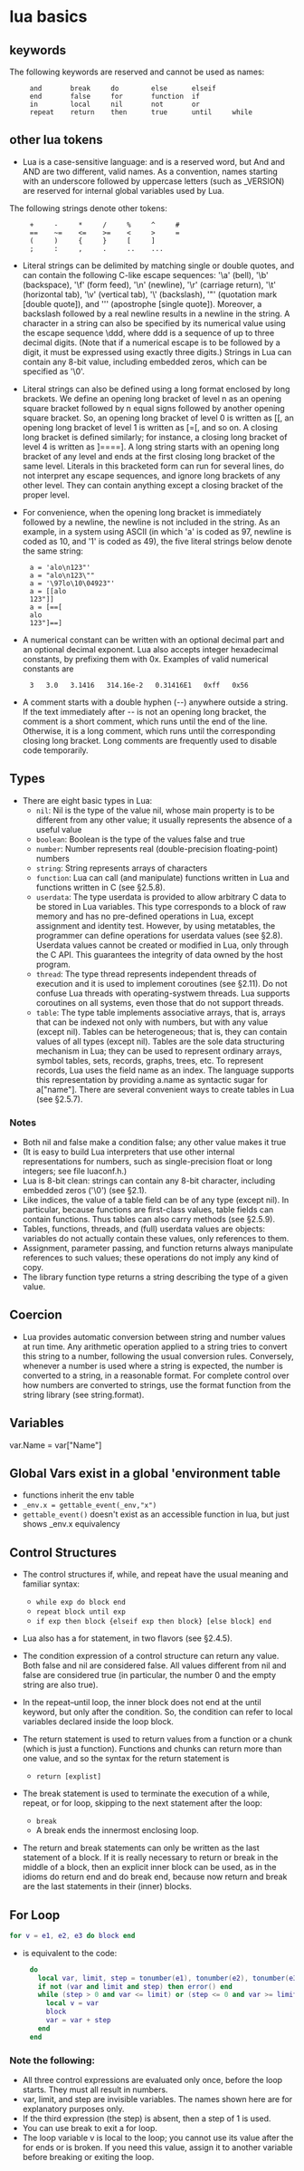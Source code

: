 # lua basics

## keywords
The following keywords are reserved and cannot be used as names:
```output
     and       break     do        else      elseif
     end       false     for       function  if
     in        local     nil       not       or
     repeat    return    then      true      until     while
```

## other lua tokens

- Lua is a case-sensitive language: and is a reserved word, but And and AND are two different, valid names. As a convention, names starting with an underscore followed by uppercase letters (such as _VERSION) are reserved for internal global variables used by Lua.

The following strings denote other tokens:

```
     +     -     *     /     %     ^     #
     ==    ~=    <=    >=    <     >     =
     (     )     {     }     [     ]
     ;     :     ,     .     ..    ...
```

- Literal strings can be delimited by matching single or double quotes, and can contain the following C-like escape sequences: '\a' (bell), '\b' (backspace), '\f' (form feed), '\n' (newline), '\r' (carriage return), '\t' (horizontal tab), '\v' (vertical tab), '\\' (backslash), '\"' (quotation mark [double quote]), and '\'' (apostrophe [single quote]). Moreover, a backslash followed by a real newline results in a newline in the string. A character in a string can also be specified by its numerical value using the escape sequence \ddd, where ddd is a sequence of up to three decimal digits. (Note that if a numerical escape is to be followed by a digit, it must be expressed using exactly three digits.) Strings in Lua can contain any 8-bit value, including embedded zeros, which can be specified as '\0'.

- Literal strings can also be defined using a long format enclosed by long brackets. We define an opening long bracket of level n as an opening square bracket followed by n equal signs followed by another opening square bracket. So, an opening long bracket of level 0 is written as [[, an opening long bracket of level 1 is written as [=[, and so on. A closing long bracket is defined similarly; for instance, a closing long bracket of level 4 is written as ]====]. A long string starts with an opening long bracket of any level and ends at the first closing long bracket of the same level. Literals in this bracketed form can run for several lines, do not interpret any escape sequences, and ignore long brackets of any other level. They can contain anything except a closing bracket of the proper level.

- For convenience, when the opening long bracket is immediately followed by a newline, the newline is not included in the string. As an example, in a system using ASCII (in which 'a' is coded as 97, newline is coded as 10, and '1' is coded as 49), the five literal strings below denote the same string:
```
     a = 'alo\n123"'
     a = "alo\n123\""
     a = '\97lo\10\04923"'
     a = [[alo
     123"]]
     a = [==[
     alo
     123"]==]
```

- A numerical constant can be written with an optional decimal part and an optional decimal exponent. Lua also accepts integer hexadecimal constants, by prefixing them with 0x. Examples of valid numerical constants are
```
     3   3.0   3.1416   314.16e-2   0.31416E1   0xff   0x56
```

- A comment starts with a double hyphen (--) anywhere outside a string. If the text immediately after -- is not an opening long bracket, the comment is a short comment, which runs until the end of the line. Otherwise, it is a long comment, which runs until the corresponding closing long bracket. Long comments are frequently used to disable code temporarily.

## Types

- There are eight basic types in Lua:
  - `nil`: Nil is the type of the value nil, whose main property is to be different from any other value; it usually represents the absence of a useful value
  - `boolean`: Boolean is the type of the values false and true
  - `number`: Number represents real (double-precision floating-point) numbers
  - `string`: String represents arrays of characters
  - `function`: Lua can call (and manipulate) functions written in Lua and functions written in C (see §2.5.8).
  - `userdata`: The type userdata is provided to allow arbitrary C data to be stored in Lua variables. This type corresponds to a block of raw memory and has no pre-defined operations in Lua, except assignment and identity test. However, by using metatables, the programmer can define operations for userdata values (see §2.8). Userdata values cannot be created or modified in Lua, only through the C API. This guarantees the integrity of data owned by the host program.
  - `thread`: The type thread represents independent threads of execution and it is used to implement coroutines (see §2.11). Do not confuse Lua threads with operating-systwem threads. Lua supports coroutines on all systems, even those that do not support threads.
  - `table`: The type table implements associative arrays, that is, arrays that can be indexed not only with numbers, but with any value (except nil). Tables can be heterogeneous; that is, they can contain values of all types (except nil). Tables are the sole data structuring mechanism in Lua; they can be used to represent ordinary arrays, symbol tables, sets, records, graphs, trees, etc. To represent records, Lua uses the field name as an index. The language supports this representation by providing a.name as syntactic sugar for a["name"]. There are several convenient ways to create tables in Lua (see §2.5.7).

### Notes
- Both nil and false make a condition false; any other value makes it true
- (It is easy to build Lua interpreters that use other internal representations for numbers, such as single-precision float or long integers; see file luaconf.h.)
- Lua is 8-bit clean: strings can contain any 8-bit character, including embedded zeros ('\0') (see §2.1).
- Like indices, the value of a table field can be of any type (except nil). In particular, because functions are first-class values, table fields can contain functions. Thus tables can also carry methods (see §2.5.9).
- Tables, functions, threads, and (full) userdata values are objects: variables do not actually contain these values, only references to them. 
- Assignment, parameter passing, and function returns always manipulate references to such values; these operations do not imply any kind of copy.
- The library function type returns a string describing the type of a given value.
## Coercion
- Lua provides automatic conversion between string and number values at run time. Any arithmetic operation applied to a string tries to convert this string to a number, following the usual conversion rules. Conversely, whenever a number is used where a string is expected, the number is converted to a string, in a reasonable format. For complete control over how numbers are converted to strings, use the format function from the string library (see string.format).



## Variables
var.Name = var["Name"]

## Global Vars exist in a global 'environment table
- functions inherit the env table
- `_env.x = gettable_event(_env,"x")`
- `gettable_event()` doesn't exist as an accessible function in lua, but just shows _env.x equivalency

## Control Structures
- The control structures if, while, and repeat have the usual meaning and familiar syntax:

  - `while exp do block end`
  - `repeat block until exp`
  - `if exp then block {elseif exp then block} [else block] end`

- Lua also has a for statement, in two flavors (see §2.4.5).
- The condition expression of a control structure can return any value. Both false and nil are considered false. All values different from nil and false are considered true (in particular, the number 0 and the empty string are also true).
- In the repeat–until loop, the inner block does not end at the until keyword, but only after the condition. So, the condition can refer to local variables declared inside the loop block.
- The return statement is used to return values from a function or a chunk (which is just a function). Functions and chunks can return more than one value, and so the syntax for the return statement is
  - `return [explist]`
- The break statement is used to terminate the execution of a while, repeat, or for loop, skipping to the next statement after the loop:
  - `break`
  - A break ends the innermost enclosing loop.
- The return and break statements can only be written as the last statement of a block. If it is really necessary to return or break in the middle of a block, then an explicit inner block can be used, as in the idioms do return end and do break end, because now return and break are the last statements in their (inner) blocks.

## For Loop
```lua
for v = e1, e2, e3 do block end
```
- is equivalent to the code:
```lua
     do
       local var, limit, step = tonumber(e1), tonumber(e2), tonumber(e3)
       if not (var and limit and step) then error() end
       while (step > 0 and var <= limit) or (step <= 0 and var >= limit) do
         local v = var
         block
         var = var + step
       end
     end
```
### Note the following:
- All three control expressions are evaluated only once, before the loop starts. They must all result in numbers.
- var, limit, and step are invisible variables. The names shown here are for explanatory purposes only.
- If the third expression (the step) is absent, then a step of 1 is used.
- You can use break to exit a for loop.
- The loop variable v is local to the loop; you cannot use its value after the for ends or is broken. If you need this value, assign it to another variable before breaking or exiting the loop.
